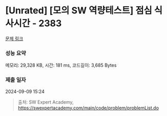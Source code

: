 # [Unrated] [모의 SW 역량테스트] 점심 식사시간 - 2383 

[문제 링크](https://swexpertacademy.com/main/code/problem/problemDetail.do?contestProbId=AV5-BEE6AK0DFAVl) 

### 성능 요약

메모리: 29,328 KB, 시간: 181 ms, 코드길이: 3,685 Bytes

### 제출 일자

2024-09-09 15:24



> 출처: SW Expert Academy, https://swexpertacademy.com/main/code/problem/problemList.do